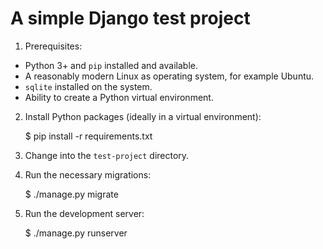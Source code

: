 # A simple Django test project

1. Prerequisites:

* Python 3+ and `pip` installed and available.
* A reasonably modern Linux as operating system, for example Ubuntu.
* `sqlite` installed on the system.
* Ability to create a Python virtual environment.

2. Install Python packages (ideally in a virtual environment):

    $ pip install -r requirements.txt

3. Change into the `test-project` directory.

4. Run the necessary migrations:

    $ ./manage.py migrate

5. Run the development server:

    $ ./manage.py runserver





